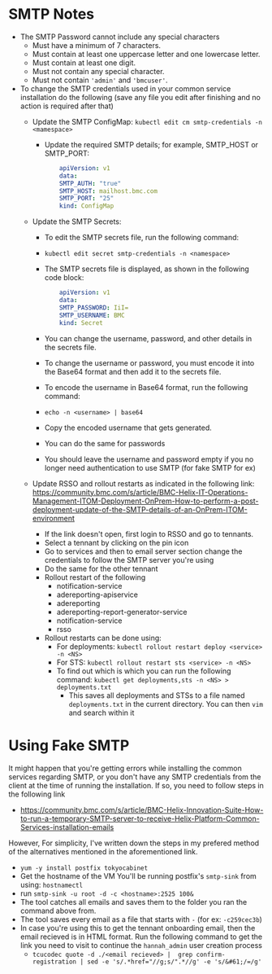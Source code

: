 # SMTP Notes
- The SMTP Password cannot include any special characters
    - Must have a minimum of 7 characters.
    - Must contain at least one uppercase letter and one lowercase letter.
    - Must contain at least one digit.
    - Must not contain any special character. 
    - Must not contain `'admin'` and `'bmcuser'`.
- To change the SMTP credentials used in your common service installation do the following (save any file you edit after finishing and no action is required after that)
    - Update the SMTP ConfigMap:
        `kubectl edit cm smtp-credentials -n <mamespace>`
        - Update the required SMTP details; for example, SMTP_HOST or SMTP_PORT:
      
            ```yml
                apiVersion: v1
                data:
                SMTP_AUTH: "true"
                SMTP_HOST: mailhost.bmc.com
                SMTP_PORT: "25"
                kind: ConfigMap
            ```
      
    - Update the SMTP Secrets:
        - To edit the SMTP secrets file, run the following command:
        - `kubectl edit secret smtp-credentials -n <namespace>`
        - The SMTP secrets file is displayed, as shown in the following code block:
        
            ```yml
                apiVersion: v1
                data:
                SMTP_PASSWORD: IiI=
                SMTP_USERNAME: BMC
                kind: Secret
            ```   
          
        - You can change the username, password, and other details in the secrets file. 
        - To change the username or password, you must encode it into the Base64 format and then add it to the secrets file.
        - To encode the username in Base64 format, run the following command:
        - `echo -n <username> | base64`
        - Copy the encoded username that gets generated.
        - You can do the same for passwords
        - You should leave the username and password empty if you no longer need authentication to use SMTP (for fake SMTP for ex)
    
    - Update RSSO and rollout restarts as indicated in the following link: https://community.bmc.com/s/article/BMC-Helix-IT-Operations-Management-ITOM-Deployment-OnPrem-How-to-perform-a-post-deployment-update-of-the-SMTP-details-of-an-OnPrem-ITOM-environment
        - If the link doesn't open, first login to RSSO and go to tennants. 
        - Select a tennant by clicking on the pin icon
        - Go to services and then to email server section
        change the credentials to follow the SMTP server you're using
        - Do the same for the other tennant
        - Rollout restart of the following
            - notification-service
            - adereporting-apiservice
            - adereporting
            - adereporting-report-generator-service
            - notification-service
            - rsso
        - Rollout restarts can be done using:
            - For deployments: `kubectl rollout restart deploy <service> -n <NS>`
            - For STS: `kubectl rollout restart sts <service> -n <NS>`
            - To find out which is which you can run the following command: `kubectl get deployments,sts -n <NS> > deployments.txt`
                - This saves all deployments and STSs to a file named `deployments.txt` in the current directory. You can then `vim` and search within it

# Using Fake SMTP
It might happen that you're getting errors while installing the common services regarding SMTP, or you don't have any SMTP credentials from the client at the time of running the installation. If so, you need to follow steps in the following link
- https://community.bmc.com/s/article/BMC-Helix-Innovation-Suite-How-to-run-a-temporary-SMTP-server-to-receive-Helix-Platform-Common-Services-installation-emails

However, For simplicity, I've written down the steps in my prefered method of the alternatives mentioned in the aforementioned link.
- `yum -y install postfix tokyocabinet`
- Get the hostname of the VM You'll be running postfix's `smtp-sink` from using: `hostnamectl`
- run `smtp-sink -u root -d -c <hostname>:2525 100&`
- The tool catches all emails and saves them to the folder you ran the command above from.
- The tool saves every email as a file that starts with `-` (for ex: `-c259cec3b`)
- In case you're using this to get the tennant onboarding email, then the email recieved is in HTML format. Run the following   command to get the link you need to visit to continue the `hannah_admin` user creation process
    - `tcucodec quote -d ./<email recieved> |  grep confirm-registration | sed -e 's/.*href="//g;s/".*//g' -e 's/&#61;/=/g'`